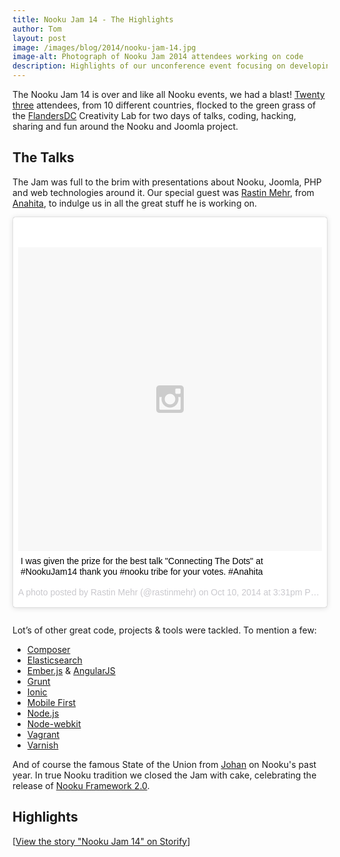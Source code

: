 ```yaml
---
title: Nooku Jam 14 - The Highlights
author: Tom
layout: post
image: /images/blog/2014/nooku-jam-14.jpg
image-alt: Photograph of Nooku Jam 2014 attendees working on code 
description: Highlights of our unconference event focusing on developing with Nooku and Joomla.
---
```


The Nooku Jam 14 is over and like all Nooku events, we had a blast! [Twenty three](https://twitter.com/nooku/lists/nooku-jam-14) attendees, from 10 different countries, flocked to the green grass of the [FlandersDC](http://www.flandersdc.be/en) Creativity Lab for two days of talks, coding, hacking, sharing and fun around the Nooku and Joomla project.

<!--more-->

## The Talks

The Jam was full to the brim with presentations about Nooku, Joomla, PHP and web technologies around it. Our special guest was [Rastin Mehr](https://twitter.com/rastin), from [Anahita](http://www.getanahita.com/), to indulge us in all the great stuff he is working on.

<blockquote class="instagram-media" data-instgrm-captioned data-instgrm-version="3" style=" background:#FFF; border:0; border-radius:3px; box-shadow:0 0 1px 0 rgba(0,0,0,0.5),0 1px 10px 0 rgba(0,0,0,0.15); margin: 1px; margin-bottom: 2em; max-width:658px; padding:0; width:99.375%; width:-webkit-calc(100% - 2px); width:calc(100% - 2px);"><div style="padding:8px;"><div style=" background:#F8F8F8; line-height:0; margin-top:40px; padding:50% 0; text-align:center; width:100%;"> <div style=" background:url(data:image/png;base64,iVBORw0KGgoAAAANSUhEUgAAACwAAAAsCAMAAAApWqozAAAAGFBMVEUiIiI9PT0eHh4gIB4hIBkcHBwcHBwcHBydr+JQAAAACHRSTlMABA4YHyQsM5jtaMwAAADfSURBVDjL7ZVBEgMhCAQBAf//42xcNbpAqakcM0ftUmFAAIBE81IqBJdS3lS6zs3bIpB9WED3YYXFPmHRfT8sgyrCP1x8uEUxLMzNWElFOYCV6mHWWwMzdPEKHlhLw7NWJqkHc4uIZphavDzA2JPzUDsBZziNae2S6owH8xPmX8G7zzgKEOPUoYHvGz1TBCxMkd3kwNVbU0gKHkx+iZILf77IofhrY1nYFnB/lQPb79drWOyJVa/DAvg9B/rLB4cC+Nqgdz/TvBbBnr6GBReqn/nRmDgaQEej7WhonozjF+Y2I/fZou/qAAAAAElFTkSuQmCC); display:block; height:44px; margin:0 auto -44px; position:relative; top:-22px; width:44px;"></div></div><p style=" margin:8px 0 0 0; padding:0 4px;"> <a href="https://instagram.com/p/uyyL6fEoh4/" style=" color:#000; font-family:Arial,sans-serif; font-size:14px; font-style:normal; font-weight:normal; line-height:17px; text-decoration:none; word-wrap:break-word;" target="_top">I was given the prize for the best talk &#34;Connecting The Dots&#34; at #NookuJam14 thank you #nooku tribe for your votes. #Anahita</a></p><p style="font-family:Arial,sans-serif;color:#c9c8cd; font-size:14px; line-height:17px; margin-bottom:0; margin-top:8px; overflow:hidden; padding:8px 0 7px; text-align:center; text-overflow:ellipsis; white-space:nowrap;">A photo posted by Rastin Mehr (@rastinmehr)&nbsp;on <time style=" font-family:Arial,sans-serif; font-size:14px; line-height:17px;" datetime="2014-10-30T22:31:43+00:00">Oct 10, 2014 at 3:31pm PDT</time></p></div></blockquote><script async defer src="//platform.instagram.com/en_US/embeds.js"></script>

Lot’s of other great code, projects & tools were tackled. To mention a few:

- [Composer](https://getcomposer.org/)
- [Elasticsearch](http://www.elasticsearch.org/)
- [Ember.js](http://emberjs.com/) & [AngularJS](https://angularjs.org/)
- [Grunt](http://gruntjs.com/)
- [Ionic](http://ionicframework.com/)
- [Mobile First](http://en.wikipedia.org/wiki/Responsive_web_design#Mobile_first.2C_unobtrusive_JavaScript.2C_and_progressive_enhancement)
- [Node.js](http://nodejs.org/)
- [Node-webkit](https://github.com/rogerwang/node-webkit)
- [Vagrant](https://www.vagrantup.com/)
- [Varnish](https://www.varnish-cache.org/)

And of course the famous State of the Union from [Johan](https://twitter.com/johanjanssens) on Nooku's past year. In true Nooku tradition we closed the Jam with cake, celebrating the release of [Nooku Framework 2.0](http://www.nooku.org/blog/2014/09/hello-joomla/).

## Highlights

<div class="storify"><script src="//storify.com/janssenstom/nooku-jam-14.js?border=false&header=false&template=grid"></script><noscript>[<a href="//storify.com/janssenstom/nooku-jam-14" target="_blank">View the story "Nooku Jam 14" on Storify</a>]</noscript></div>
